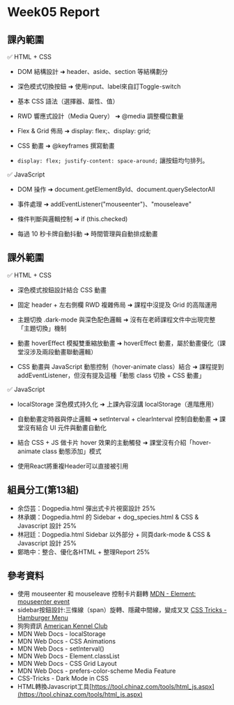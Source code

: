 # Week05 Report

## 課內範圍

✅ HTML + CSS

- DOM 結構設計 ➜ header、aside、section 等結構劃分

- 深色模式切換按鈕 ➜ 使用input、label來自訂Toggle-switch

- 基本 CSS 語法（選擇器、屬性、值）

- RWD 響應式設計（Media Query） ➜ @media 調整欄位數量

- Flex & Grid 佈局 ➜ display: flex;、display: grid;

- CSS 動畫 ➜ @keyframes 撰寫動畫

- `display: flex; justify-content: space-around;` 讓按鈕均勻排列。

✅ JavaScript

- DOM 操作 ➜ document.getElementById、document.querySelectorAll

- 事件處理 ➜ addEventListener("mouseenter")、"mouseleave"

- 條件判斷與邏輯控制 ➜ if (this.checked)

- 每過 10 秒卡牌自動抖動 ➜ 時間管理與自動排成動畫

## 課外範圍

✅ HTML + CSS

- 深色模式按鈕設計結合 CSS 動畫

- 固定 header + 左右側欄 RWD 複雜佈局 ➜ 課程中沒提及 Grid 的高階運用

- 主題切換 .dark-mode 與深色配色邏輯 ➜ 沒有在老師課程文件中出現完整「主題切換」機制

- 動畫 hoverEffect 模擬雙重縮放動畫 ➜ hoverEffect 動畫，屬於動畫優化（課堂沒涉及兩段動畫聯動邏輯）

- CSS 動畫與 JavaScript 動態控制（hover-animate class）結合 ➜ 課程提到 addEventListener，但沒有提及這種「動態 class 切換 + CSS 動畫」

✅ JavaScript

- localStorage 深色模式持久化 ➜ 上課內容沒講 localStorage（進階應用）

- 自動動畫定時器與停止邏輯 ➜ setInterval + clearInterval 控制自動動畫 ➜ 課堂沒有結合 UI 元件與動畫自動化

- 結合 CSS + JS 做卡片 hover 效果的主動觸發 ➜ 課堂沒有介紹「hover-animate class 動態添加」模式

- 使用React將重複Header可以直接被引用

## 組員分工(第13組)

- 余岱芸：Dogpedia.html 彈出式卡片視窗設計 25%
- 林承嫻：Dogpedia.html 的 Sidebar + dog_species.html & CSS & Javascript 設計 25%
- 林冠廷：Dogpedia.html Sidebar 以外部分 + 同頁dark-mode & CSS & Javascript 設計 25%
- 鄭皓中：整合、優化各HTML + 整理Report 25%

## 參考資料

- 使用 mouseenter 和 mouseleave 控制卡片翻轉 [MDN - Element: mouseenter event](https://developer.mozilla.org/en-US/docs/Web/API/Element/mouseenter_event)
- sidebar按鈕設計:三條線（span）旋轉、隱藏中間線，變成叉叉 [CSS Tricks - Hamburger Menu](https://css-tricks.com/hamburger-menu-with-a-side-of-react-hooks-and-styled-components/)
- 狗狗資訊 [American Kennel Club](https://www.akc.org/)
- MDN Web Docs - localStorage
- MDN Web Docs - CSS Animations
- MDN Web Docs - setInterval()
- MDN Web Docs - Element.classList
- MDN Web Docs - CSS Grid Layout
- MDN Web Docs - prefers-color-scheme Media Feature
- CSS-Tricks - Dark Mode in CSS
- HTML轉換Javascript工具[https://tool.chinaz.com/tools/html_js.aspx](https://tool.chinaz.com/tools/html_js.aspx)
